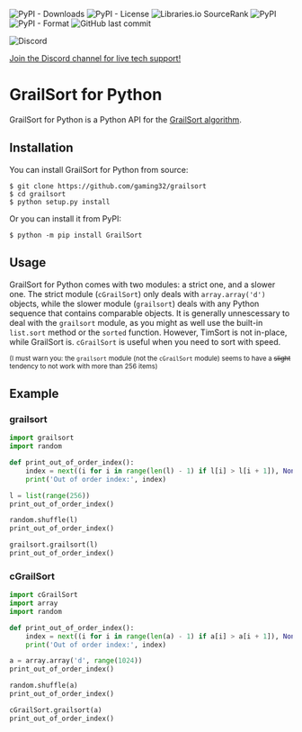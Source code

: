 ![PyPI - Downloads](https://img.shields.io/pypi/dm/GrailSort)
![PyPI - License](https://img.shields.io/pypi/l/GrailSort)
![Libraries.io SourceRank](https://img.shields.io/librariesio/sourcerank/pypi/GrailSort?color=green)
![PyPI](https://img.shields.io/pypi/v/GrailSort)
![PyPI - Format](https://img.shields.io/pypi/format/GrailSort)
![GitHub last commit](https://img.shields.io/github/last-commit/gaming32/grailsort)
<!-- ![PyPI - Status](https://img.shields.io/pypi/status/GrailSort) -->
<!-- ![Dependents (via libraries.io)](https://img.shields.io/librariesio/dependents/pypi/GrailSort) -->
![Discord](https://img.shields.io/discord/673206188825116713?color=%237289DA&label=support&logo=discord&logoColor=white)

[Join the Discord channel for live tech support!](https://discord.com/channels/673206188825116713/772978855752368149)


# GrailSort for Python

GrailSort for Python is a Python API for the [GrailSort algorithm](https://github.com/Mrrl/GrailSort).

## Installation

You can install GrailSort for Python from source:
```shell
$ git clone https://github.com/gaming32/grailsort
$ cd grailsort
$ python setup.py install
```

Or you can install it from PyPI:
```shell
$ python -m pip install GrailSort
```

## Usage

GrailSort for Python comes with two modules: a strict one, and a slower one. The strict module (`cGrailSort`) only deals with `array.array('d')` objects, while the slower module (`grailsort`) deals with any Python sequence that contains comparable objects.
It is generally unnescessary to deal with the `grailsort` module, as you might as well use the built-in `list.sort` method or the `sorted` function. However, TimSort is not in-place, while GrailSort is. `cGrailSort` is useful when you need to sort with speed.

<sub>(I must warn you: the `grailsort` module (not the `cGrailSort` module) seems to have a ~~slight~~ tendency to not work with more than 256 items)</sub>

## Example

### grailsort

```python
import grailsort
import random

def print_out_of_order_index():
    index = next((i for i in range(len(l) - 1) if l[i] > l[i + 1]), None)
    print('Out of order index:', index)

l = list(range(256))
print_out_of_order_index()

random.shuffle(l)
print_out_of_order_index()

grailsort.grailsort(l)
print_out_of_order_index()
```

### cGrailSort

```python
import cGrailSort
import array
import random

def print_out_of_order_index():
    index = next((i for i in range(len(a) - 1) if a[i] > a[i + 1]), None)
    print('Out of order index:', index)

a = array.array('d', range(1024))
print_out_of_order_index()

random.shuffle(a)
print_out_of_order_index()

cGrailSort.grailsort(a)
print_out_of_order_index()
```
